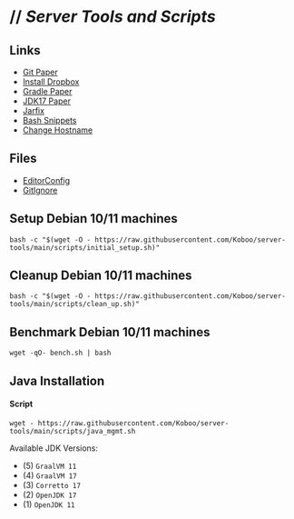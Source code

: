 # // _Server Tools and Scripts_

## Links
* [Git Paper](docu/USEFUL_FOR_GIT.md)
* [Install Dropbox](docu/INSTALL_DROPBOX.md)
* [Gradle Paper](docu/GRADLE.md)
* [JDK17 Paper](docu/JDK17.md)
* [Jarfix](docu/JAR_FIX.md)
* [Bash Snippets](https://github.com/alexanderepstein/Bash-Snippets)
* [Change Hostname](docu/CHANGE_HOSTNAME.md)

## Files
- [EditorConfig](.editorconfig)
- [GitIgnore](.gitignore)

## Setup Debian 10/11 machines

`bash -c "$(wget -O - https://raw.githubusercontent.com/Koboo/server-tools/main/scripts/initial_setup.sh)"`

## Cleanup Debian 10/11 machines

`bash -c "$(wget -O - https://raw.githubusercontent.com/Koboo/server-tools/main/scripts/clean_up.sh)"`

## Benchmark Debian 10/11 machines

`wget -qO- bench.sh | bash`

## Java Installation

#### Script

`wget - https://raw.githubusercontent.com/Koboo/server-tools/main/scripts/java_mgmt.sh`

Available JDK Versions:

* (5) ``GraalVM 11``
* (4) ``GraalVM 17``
* (3) ``Corretto 17``
* (2) ``OpenJDK 17``
* (1) ``OpenJDK 11``
